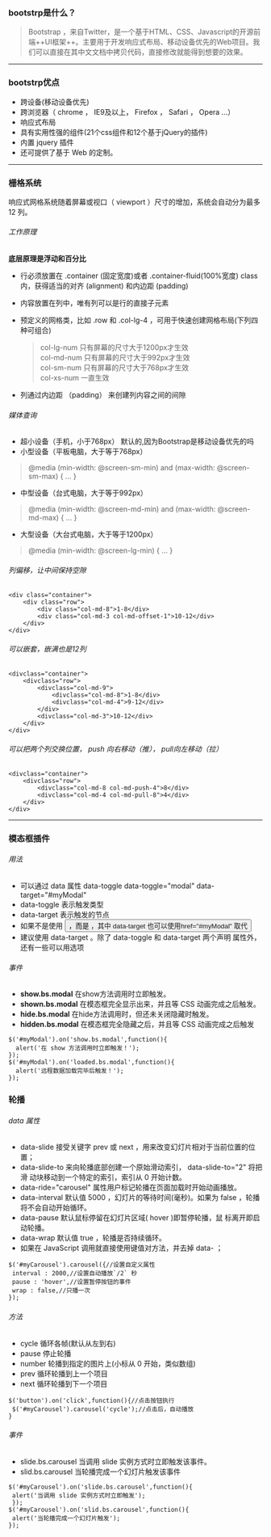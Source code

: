 ### bootstrp是什么？
>  Bootstrap ，来自Twitter，是一个基于HTML、CSS、Javascript的开源前端++UI框架++。主要用于开发响应式布局、移动设备优先的Web项目。我们可以直接在其中文文档中拷贝代码，直接修改就能得到想要的效果。
---
### bootstrp优点
- 跨设备(移动设备优先)
- 跨浏览器（ chrome ， IE9及以上， Firefox ， Safari ， Opera …）
- 响应式布局
- 具有实用性强的组件(21个css组件和12个基于jQuery的插件)
- 内置 jquery 插件
- 还可提供了基于 Web 的定制。
---
### 栅格系统
响应式网格系统随着屏幕或视口（ viewport ）尺寸的增加，系统会自动分为最多 12 列。
###### 工作原理
**底层原理是浮动和百分比**
- 行必须放置在 .container (固定宽度)或者 .container-fluid(100%宽度) class 内，获得适当的对齐 (alignment) 和内边距 (padding)
- 内容放置在列中，唯有列可以是行的直接子元素
- 预定义的网格类，比如 .row 和 .col-lg-4 ，可用于快速创建网格布局(下列四种可组合)

    > col-lg-num 只有屏幕的尺寸大于1200px才生效     
    > col-md-num 只有屏幕的尺寸大于992px才生效  
    > col-sm-num 只有屏幕的尺寸大于768px才生效  
    > col-xs-num 一直生效
- 列通过内边距 （padding） 来创建列内容之间的间隙
###### 媒体查询
- 超小设备（手机，小于768px）
默认的,因为Bootstrap是移动设备优先的吗
- 小型设备（平板电脑，大于等于768px） 
> @media (min-width: @screen-sm-min) and (max-width: @screen-sm-max) { ... }
- 中型设备（台式电脑，大于等于992px）
> @media (min-width: @screen-md-min) and (max-width: @screen-md-max) { ... }
- 大型设备（大台式电脑，大于等于1200px）
> @media (min-width: @screen-lg-min) { ... }
###### 列偏移，让中间保持空隙

```
<div class="container">
    <div class="row">
        <div class="col-md-8">1-8</div>
        <div class="col-md-3 col-md-offset-1">10-12</div>
    </div>
</div>
```
###### 可以嵌套，嵌满也是12列

```
<divclass="container">
    <divclass="row">
        <divclass="col-md-9">
            <divclass="col-md-8">1-8</div>
            <divclass="col-md-4">9-12</div>
        </div>
        <divclass="col-md-3">10-12</div>
    </div>
</div>
```
###### 可以把两个列交换位置， push 向右移动（推）， pull向左移动（拉）
```
<divclass="container">
    <divclass="row">
        <divclass="col-md-8 col-md-push-4">8</div>
        <divclass="col-md-4 col-md-pull-8">4</div>
    </div>
</div>
```
---
### 模态框插件
###### 用法
- 可以通过 data 属性 data-toggle data-toggle="modal" data-target="#myModal"
- data-toggle 表示触发类型
- data-target 表示触发的节点
- 如果不是使用 <button> ，而是 <a> ，其中 data-target 也可以使用href="#myModal" 取代
- 建议使用 data-target 。除了 data-toggle 和 data-target 两个声明 属性外，还有一些可以用选项
###### 事件
- **show.bs.modal** 在show方法调用时立即触发。
- **shown.bs.modal** 在模态框完全显示出来，并且等 CSS 动画完成之后触发。
- **hide.bs.modal** 在hide方法调用时，但还未关闭隐藏时触发。
- **hidden.bs.modal** 在模态框完全隐藏之后，并且等 CSS 动画完成之后触发

```
$('#myModal').on('show.bs.modal',function(){
  alert('在 show 方法调用时立即触发！');
});
$('#myModal').on('loaded.bs.modal',function(){
  alert('远程数据加载完毕后触发！');
});
```
### 轮播
###### data 属性
- data-slide 接受关键字 prev 或 next ，用来改变幻灯片相对于当前位置的位置；
- data-slide-to 来向轮播底部创建一个原始滑动索引， data-slide-to="2" 将把滑 动块移动到一个特定的索引，索引从 0 开始计数。
- data-ride="carousel" 属性用户标记轮播在页面加载时开始动画播放。
- data-interval 默认值 5000 ，幻灯片的等待时间(毫秒)。如果为 false ，轮播将不会自动开始循环。
- data-pause 默认鼠标停留在幻灯片区域( hover )即暂停轮播，鼠 标离开即启动轮播。
- data-wrap 默认值 true ，轮播是否持续循环。
- 如果在 JavaScript 调用就直接使用键值对方法，并去掉 data- ；

```
$('#myCarousel').carousel({//设置自定义属性
 interval : 2000,//设置自动播放`/2` 秒
 pause : 'hover',//设置暂停按钮的事件
 wrap : false,//只播一次
});
```

###### 方法
- cycle 循环各帧(默认从左到右)
- pause 停止轮播
- number 轮播到指定的图片上(小标从 0 开始，类似数组)
- prev 循环轮播到上一个项目
- next 循环轮播到下一个项目

```
$('button').on('click',function(){//点击按钮执行
 $('#myCarousel').carousel('cycle');//点击后，自动播放
}
```

###### 事件

- slide.bs.carousel 当调用 slide 实例方式时立即触发该事件。
- slid.bs.carousel 当轮播完成一个幻灯片触发该事件

```
$('#myCarousel').on('slide.bs.carousel',function(){
 alert('当调用 slide 实例方式时立即触发');
 });
$('#myCarousel').on('slid.bs.carousel',function(){
 alert('当轮播完成一个幻灯片触发');
});
```
 